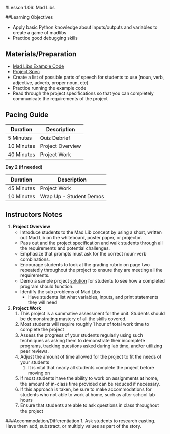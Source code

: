 #Lesson 1.06: Mad Libs

##Learning Objectives
* Apply basic Python knowledge about inputs/outputs and variables to create a game of madlibs
* Practice good debugging skills

## Materials/Preparation
* [Mad Libs Example Code]
* [Project Spec]
* Create a list of possible parts of speech for students to use (noun, verb, adjective, adverb, proper noun, etc)
* Practice running the example code
* Read through the project specifications so that you can completely communicate the requirements of the project 

## Pacing Guide
| **Duration**   |     **Description**    |
| ---------- | ------------------ |
| 5 Minutes  | Quiz Debrief        |
| 10 Minutes | Project Overview   |
| 40 Minutes | Project Work       |


**Day 2 (if needed)**

| **Duration** |    **Description**         |
|--|--|
| 45 Minutes | Project Work       |
| 10 Minutes | Wrap Up - Student Demos          |

## Instructors Notes
1.  **Project Overview**
    *  Introduce students to the Mad Lib concept by using a short, written out Mad Lib on the whiteboard, poster paper, or projector.
    *  Pass out and the project specification and walk students through all the requirements and potential challenges.
    *  Emphasize that prompts must ask for the correct noun-verb combinations.
    *  Encourage students to look at the grading rubric on page two repeatedly throughout the project to ensure they are meeting all the requirements.
    *  Demo a sample project [solution](project.py) for students to see how a completed program should function.
    * Identify the sub problems of Mad Libs
        * Have students list what variables, inputs, and print statements they will need  
3.  **Project Work**
    1.  This project is a summative assessment for the unit. Students should be demonstrating mastery of all the skills covered.
    2.  Most students will require roughly 1 hour of total work time to complete the project
    3.  Assess the progress of your students regularly using such techniques as asking them to demonstrate their incomplete programs, tracking questions asked during lab time, and/or utilizing peer reviews.
    4.  Adjust the amount of time allowed for the project to fit the needs of your students
        1.  It is vital that nearly all students complete the project before moving on
    5. If most students have the ability to work on assignments at home, the amount of in-class time provided can be reduced if necessary.
    6.  If this approach is taken, be sure to make accommodations for students who not able to work at home, such as after school lab hours
    7.  Ensure that students are able to ask questions in class throughout the project

###Accommodation/Differentiation
    1. Ask students to research casting. Have them add, substract, or multiply values as part of the story. 

[Mad Libs Example Code]: project.py
[Project Spec]: project.md